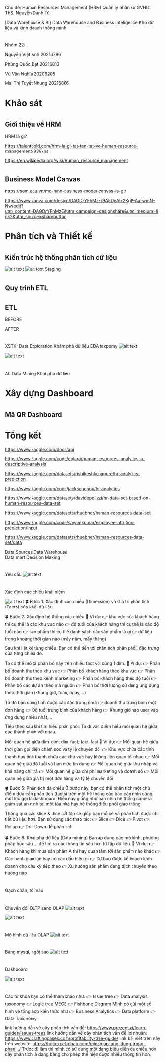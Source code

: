 Chủ đề:
Human Resources Management (HRM)
Quản lý nhân sự
GVHD: ThS. Nguyễn Danh Tú

[Data Warehouse \& BI]
Data Warehouse and Business Inteligence
Kho dữ liệu và kinh doanh thông minh

#

Nhóm 22:

Nguyễn Việt Anh 20216796

Phùng Quốc Đạt 20216813

Vũ Văn Nghĩa 20206205

Mai Thị Tuyết Nhung 20216866

#

# Khảo sát

#

## Giới thiệu về HRM

HRM là gì?

https://talentbold.com/hrm-la-gi-tat-tan-tat-ve-human-resource-management-939-ns

https://en.wikipedia.org/wiki/Human_resource_management

#

## Business Model Canvas

https://som.edu.vn/mo-hinh-business-model-canvas-la-gi/

https://www.canva.com/design/DAGDrYFhMzE/9A5DeAlx2KgP-Aa-wmN-Nw/edit?utm_content=DAGDrYFhMzE&utm_campaign=designshare&utm_medium=link2&utm_source=sharebutton

#

# Phân tích và Thiết kế

#

## Kiến trúc hệ thống phân tích dữ liệu

![alt text](image-9.png)
![alt text](image-1.png)
Staging

<!-- https://www.canva.com/design/DAGDr5h1pEE/gsFg-GK1Y2-pzTf8nBDexA/edit?utm_content=DAGDr5h1pEE&utm_campaign=designshare&utm_medium=link2&utm_source=sharebutton -->

<!-- https://www.canva.com/design/DAGDrwKlKDU/5tBfEI7Mzsp5s6nIUIs7Tw/edit?utm_content=DAGDrwKlKDU&utm_campaign=designshare&utm_medium=link2&utm_source=sharebutton -->

<!-- https://www.canva.com/design/DAGDr7K5Yq0/Z64jK07TlLNI0mGCIvUdrQ/edit?utm_content=DAGDr7K5Yq0&utm_campaign=designshare&utm_medium=link2&utm_source=sharebutton -->

<!-- https://www.canva.com/design/DAGDrwE3P6s/0GVeEFesokKj0oLIIrbjhg/edit?utm_content=DAGDrwE3P6s&utm_campaign=designshare&utm_medium=link2&utm_source=sharebutton -->

#

## Quy trình ETL

#

## ETL

BEFORE

AFTER

#

#

XSTK: Data Exploration
Khám phá dữ liệu
EDA
taxpomy
![alt text](image-10.png)

![alt text](image-11.png)

#

AI: Data Mining
Khai phá dữ liệu

#

# Xây dựng Dashboard

#

## Mã QR Dashboard

#

# Tổng kết

https://www.kaggle.com/docs/api

https://www.kaggle.com/code/colara/human-resources-analytics-a-descriptive-analysis

https://www.kaggle.com/datasets/rishikeshkonapure/hr-analytics-prediction

https://www.kaggle.com/code/jacksonchou/hr-analytics

https://www.kaggle.com/datasets/davidepolizzi/hr-data-set-based-on-human-resources-data-set

https://www.kaggle.com/datasets/rhuebner/human-resources-data-set

https://www.kaggle.com/code/sayamkumar/employee-attrition-prediction/input

https://www.kaggle.com/datasets/rhuebner/human-resources-data-set/data

<!-- https://downloadlynet.ir/2024/28/116039/01/machine-learning-data-science-with-python-kaggle-pandas/20/?#/116039-udemy-182411021524.html -->

<!-- https://downloadlynet.ir/2024/28/116043/01/machine-learning-data-science-with-python-kaggle-a-z/21/?#/116043-udemy-182411020524.html -->

Data Sources
Data Warehouse  
Data mart
Decision Making

#

#

Yêu cầu
![alt text](image-3.png)

#

Xác định các chiều khái niệm

<!-- 3,4,6,8 -->

![alt text](image-4.png)
🍀 Bước 1. Xác định các chiều (Dimension) và Giá trị phân tích (Facts) của khối dữ liệu

🍀 Bước 2: Xác định hệ thống các chiều
🌳 Ví dụ:
👉 khu vực của khách hàng thì cụ thể là các khu vực nào
👉 độ tuổi của khách hàng thì cụ thể là các độ tuổi nào
👉 sản phẩm thì cụ thể danh sách các sản phẩm là gì
👉 dữ liệu trong khoảng thời gian nào (mấy năm, mấy tháng)

<!-- ✍️ Hướng dẫn: Bạn sử dụng tính năng remove duplicate với từng cột dữ liệu để tạo ra từng chiều rồi copy vào một sheet. -->

<!-- 🍀 Bước 3: Phân tích phân phối và đặc trưng của từng chiều -->

Sau khi liệt kê từng chiều. Bạn có thể tiến tới phân tích phân phối, đặc trưng của từng chiều đó.

Ta có thể mô tả phân bố này trên nhiều fact với cùng 1 dim.
🌳 Ví dụ:
👉 Phân bố doanh thu theo khu vực
👉 Phân bố khách hàng theo khu vực
👉 Phân bố doanh thu theo kênh marketing
👉 Phân bố khách hàng theo độ tuổi
👉 Phân bố các dự án theo mã nguồn
👉 Phân bố thời lượng sử dụng ứng dụng theo thời gian (khung giờ, tuần, ngày,...)

Từ đó bạn cũng tính được các đặc trưng như:
👉 doanh thu trung bình một đơn hàng
👉 Độ tuổi trung bình của khách hàng
👉 Khung giờ nào user vào ứng dụng nhiều nhất,...

<!-- ✍️ Hướng dẫn: bạn sử dụng tính năng pivot table, pivot chart hoặc sử dụng add-in Data Analysis để thống kê và vẽ các đặc trưng này -->

<!-- 🍀 Bước 4: Phân tích tương quan -->

Tiếp theo sau khi tìm hiểu phân phối. Ta đi vào điểm hiểu mối quan hệ giữa các thành phần với nhau.

Mối quan hệ giữa dim-dim; dim-fact; fact-fact
🌳 Ví dụ:
👉 Mối quan hệ giữa thời gian gọi điện chăm sóc và tỷ lệ chuyển đổi
👉 Khu vực chứa các tỉnh thành hay tỉnh thành chứa các khu vực hay không liên quan tới nhau
👉 Mối quan hệ giữa độ tuổi và hạn mức tín dụng
👉 Mối quan hệ giữa thu nhập và khả năng chi trả
👉 Mối quan hệ giữa chi phí marketing và doanh số
👉 Mối quan hệ giữa giá trị một đơn hàng và tỷ lệ chuyển đổi

<!-- ✍️ Hướng dẫn: bạn sử dụng tính năng pivot table, pivot chart hoặc sử dụng add-in Data Analysis để thống kê và vẽ các đặc trưng này -->

🍀 Bước 5: Phân tích đa chiều
Ở bước này, bạn có thể phân tích một chủ điểm dựa cần phần tích (facts) trên một hệ thống các báo cáo nhìn cùng một lúc gọi là dashboard.
Điều này giống như bạn nhìn hệ thống camera giám sát an ninh tại một tòa nhà hay hệ thống điều phối giao thông.

Thông qua các slice & dice cắt lớp sẽ giúp bạn mổ xẻ và phân tích được chi tiết dữ liệu hơn.
Bạn sử dụng các thao tác:
👉 Slice
👉 Dice
👉 Pivot
👉 Rollup
👉 Drill Down
để phân tích.

<!-- ✍️ Hướng dẫn: bạn kết hợp với tính năng pivot table, pivot chart, slicer, timeline, sparkline,... để tạo một dashboard -->

🍀 Bước 6: Khai phá dữ liệu (Data mining)
Bạn áp dụng các mô hình, phương pháp học sâu,... để tìm ra các thông tin sâu hơn từ tập dữ liệu.
🌳 Ví dụ:
👉 Khách hàng khi mua sản phẩm A thì hay quan tâm tới sản phẩm nào khác
👉 Các hành gian lận hay có các dấu hiệu gì
👉 Dự báo được kế hoạch kinh doanh cho chu kỳ tiếp theo
👉 Xu hướng sản phẩm đang dịch chuyển theo hướng nào

#

#

Gạch chân, tô màu

#

Chuyển đổi OLTP sang OLAP
![alt text](image-6.png)

![alt text](image-7.png)

#

Mô hình dữ liệu OLAP
![alt text](image-5.png)

#

Bảng mysql, ngôi sao
![alt text](image-8.png)

#

Dashboard

![alt text](image-2.png)

#

Các từ khóa bạn có thể tham khảo như:
👉 Issue tree
👉 Data analysis taxonomy
👉 Logic tree MECE
👉 Fishbone Diagram
Mình có gửi một số hình vẽ tổng hợp kiến thức như
👉 Business Analytics
👉 Data platform
👉 Data Taxonomy

link hướng dẫn vẽ cây phân tích vấn đề:
https://www.prezent.ai/learn-guides/issues-trees
link hướng dẫn vẽ cây phân tích vấn đề lợi nhuận:
https://www.craftingcases.com/profitability-tree-guide/
link bài viết trên này trên website:
https://hocexcelcoban.com/mindmap-ung-dung-trong-phan.../
Trước đi làm thì mình có sử dụng một dạng biểu diễn đa chiều hơn cây phân tích là dạng bảng cho phép thể hiện được nhiều thông tin hơn.
